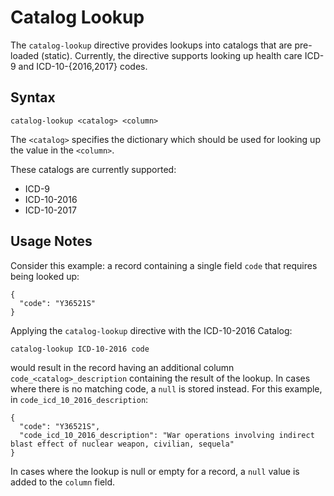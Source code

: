 # Catalog Lookup

The `catalog-lookup` directive provides lookups into catalogs that are pre-loaded
(static). Currently, the directive supports looking up health care ICD-9 and
ICD-10-{2016,2017} codes.


## Syntax
```
catalog-lookup <catalog> <column>
```

The `<catalog>` specifies the dictionary which should be used for looking up the value in
the `<column>`.

These catalogs are currently supported:

* ICD-9
* ICD-10-2016
* ICD-10-2017


## Usage Notes

Consider this example: a record containing a single field `code` that requires being
looked up:
```
{
  "code": "Y36521S"
}
```

Applying the `catalog-lookup` directive with the ICD-10-2016 Catalog:
```
catalog-lookup ICD-10-2016 code
```

would result in the record having an additional column `code_<catalog>_description`
containing the result of the lookup. In cases where there is no matching code, a `null` is
stored instead. For this example, in `code_icd_10_2016_description`:
```
{
  "code": "Y36521S",
  "code_icd_10_2016_description": "War operations involving indirect blast effect of nuclear weapon, civilian, sequela"
}
```

In cases where the lookup is null or empty for a record, a `null` value is added to the
`column` field.
